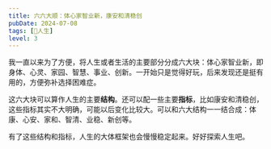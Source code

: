 ```yaml
---
title: 六六大顺：体心家智业新，康安和清稳创
pubDate: 2024-07-08
tags: [💖人生]
level: 3
---
```


我一直以来为了方便，将人生或者生活的主要部分分成六大块：体心家智业新，即身体、心灵、家园、智慧、事业、创新。一开始只是觉得好玩，后来发现还是挺有用的，方便弥补选择困难症。

这六大块可以算作人生的主要**结构**。还可以配一些主要**指标**，比如康安和清稳创，这些指标其实不大明确，可能以后变化比较大。可以和六大结构一一结合成：体康、心安、家和、智清、业稳、新创等。

有了这些结构和指标，人生的大体框架也会慢慢稳定起来。好好探索人生吧。
